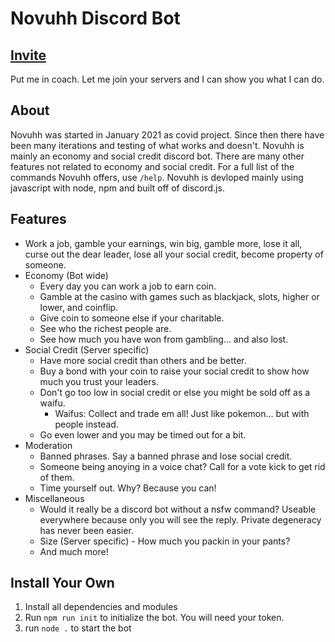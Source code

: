# Novuhh Discord Bot

## [Invite](https://discord.com/oauth2/authorize?client_id=804518102590029854&scope=bot&permissions=8)

Put me in coach. Let me join your servers and I can show you what I can do.

## About

Novuhh was started in January 2021 as covid project. Since then there have been many iterations and testing of what works and doesn't. Novuhh is mainly an economy and social credit discord bot. There are many other features not related to economy and social credit. For a full list of the commands Novuhh offers, use `/help`. Novuhh is devloped mainly using javascript with node, npm and built off of discord.js.

## Features

- Work a job, gamble your earnings, win big, gamble more, lose it all, curse out the dear leader, lose all your social credit, become property of someone.
- Economy (Bot wide)
    - Every day you can work a job to earn coin.
    - Gamble at the casino with games such as blackjack, slots, higher or lower, and coinflip.
    - Give coin to someone else if your charitable.
    - See who the richest people are.
    - See how much you have won from gambling... and also lost.
- Social Credit (Server specific)
    - Have more social credit than others and be better.
    - Buy a bond with your coin to raise your social credit to show how much you trust your leaders.
    - Don't go too low in social credit or else you might be sold off as a waifu.
        - Waifus: Collect and trade em all! Just like pokemon... but with people instead.
    - Go even lower and you may be timed out for a bit.
- Moderation
    - Banned phrases. Say a banned phrase and lose social credit.
    - Someone being anoying in a voice chat? Call for a vote kick to get rid of them.
    - Time yourself out. Why? Because you can!
- Miscellaneous
    - Would it really be a discord bot without a nsfw command? Useable everywhere because only you will see the reply. Private degeneracy has never been easier.
    - Size (Server specific) - How much you packin in your pants?
    - And much more!

## Install Your Own

1. Install all dependencies and modules
2. Run `npm run init` to initialize the bot. You will need your token.
3. run `node .` to start the bot